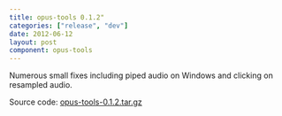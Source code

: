 ```yaml
---
title: opus-tools 0.1.2"
categories: ["release", "dev"]
date: 2012-06-12
layout: post
component: opus-tools
---
```


Numerous small fixes including piped audio on Windows and clicking on resampled audio.

Source code: [opus-tools-0.1.2.tar.gz](http://downloads.xiph.org/releases/opus/opus-tools-0.1.2.tar.gz)
